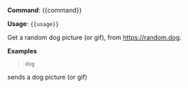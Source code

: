 **Command**: {{command}}

**Usage**: `{{usage}}`


Get a random dog picture (or gif), from <https://random.dog>.


**Examples**

> `dog`

sends a dog picture (or gif)